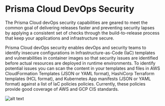 <h1>Prisma Cloud DevOps Security</h1>

The Prisma Cloud devOps security capabilities are geared to meet the common goal of delivering releases faster and preventing security lapses by applying a consistent set of checks through the build-to-release process that keep your applications and infrastructure secure.

Prisma Cloud devOps security enables devOps and security teams to identify insecure configurations in Infrastructure-as-Code (IaC) templates and vulnerabilities in container images so that security issues are identified before actual resources are deployed in runtime environments.
To identify potential issues you can scan the content in your templates and files in AWS CloudFormation Templates (JSON or YAML format), HashiCorp Terraform templates (HCL format), and Kubernetes App manifests (JSON or YAML format) against a list of IaC policies policies. Currently, these policies provide good coverage of AWS and GCP CIS standards.

![alt text](https://docs.paloaltonetworks.com/content/dam/techdocs/en_US/dita/_graphics/uv/prisma/prisma-cloud/prisma-cloud-admin-guide/IaC_concept.png)
